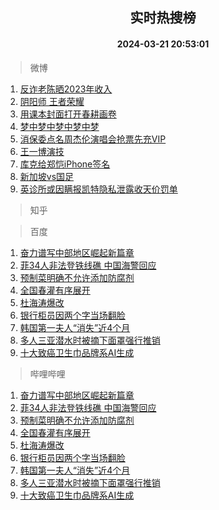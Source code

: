 <div align="center"><h2>实时热搜榜</h2><h4>2024-03-21 20:53:01</h4></div>

> 微博  

1. [反诈老陈晒2023年收入](https://s.weibo.com/weibo?q=%23%E5%8F%8D%E8%AF%88%E8%80%81%E9%99%88%E6%99%922023%E5%B9%B4%E6%94%B6%E5%85%A5%23&t=31&band_rank=1&Refer=top)<br />
2. [阴阳师 王者荣耀](https://s.weibo.com/weibo?q=%E9%98%B4%E9%98%B3%E5%B8%88%20%E7%8E%8B%E8%80%85%E8%8D%A3%E8%80%80&t=31&band_rank=2&Refer=top)<br />
3. [用课本封面打开春耕画卷](https://s.weibo.com/weibo?q=%23%E7%94%A8%E8%AF%BE%E6%9C%AC%E5%B0%81%E9%9D%A2%E6%89%93%E5%BC%80%E6%98%A5%E8%80%95%E7%94%BB%E5%8D%B7%23&t=31&band_rank=3&Refer=top)<br />
4. [梦中梦中梦中梦中梦](https://s.weibo.com/weibo?q=%E6%A2%A6%E4%B8%AD%E6%A2%A6%E4%B8%AD%E6%A2%A6%E4%B8%AD%E6%A2%A6%E4%B8%AD%E6%A2%A6&t=31&band_rank=4&Refer=top)<br />
5. [消保委点名周杰伦演唱会抢票先充VIP](https://s.weibo.com/weibo?q=%23%E6%B6%88%E4%BF%9D%E5%A7%94%E7%82%B9%E5%90%8D%E5%91%A8%E6%9D%B0%E4%BC%A6%E6%BC%94%E5%94%B1%E4%BC%9A%E6%8A%A2%E7%A5%A8%E5%85%88%E5%85%85VIP%23&t=31&band_rank=5&Refer=top)<br />
6. [王一博演技](https://s.weibo.com/weibo?q=%E7%8E%8B%E4%B8%80%E5%8D%9A%E6%BC%94%E6%8A%80&t=31&band_rank=6&Refer=top)<br />
7. [库克给郑恺iPhone签名](https://s.weibo.com/weibo?q=%23%E5%BA%93%E5%85%8B%E7%BB%99%E9%83%91%E6%81%BAiPhone%E7%AD%BE%E5%90%8D%23&t=31&band_rank=7&Refer=top)<br />
8. [新加坡vs国足](https://s.weibo.com/weibo?q=%23%E6%96%B0%E5%8A%A0%E5%9D%A1vs%E5%9B%BD%E8%B6%B3%23&t=31&band_rank=8&Refer=top)<br />
9. [英诊所或因瞒报凯特隐私泄露收天价罚单](https://s.weibo.com/weibo?q=%23%E8%8B%B1%E8%AF%8A%E6%89%80%E6%88%96%E5%9B%A0%E7%9E%92%E6%8A%A5%E5%87%AF%E7%89%B9%E9%9A%90%E7%A7%81%E6%B3%84%E9%9C%B2%E6%94%B6%E5%A4%A9%E4%BB%B7%E7%BD%9A%E5%8D%95%23&t=31&band_rank=9&Refer=top)<br />

> 知乎  


> 百度  

1. [奋力谱写中部地区崛起新篇章](https://www.baidu.com/s?wd=%E5%A5%8B%E5%8A%9B%E8%B0%B1%E5%86%99%E4%B8%AD%E9%83%A8%E5%9C%B0%E5%8C%BA%E5%B4%9B%E8%B5%B7%E6%96%B0%E7%AF%87%E7%AB%A0&sa=fyb_news&rsv_dl=fyb_news)<br />
2. [菲34人非法登铁线礁 中国海警回应](https://www.baidu.com/s?wd=%E8%8F%B234%E4%BA%BA%E9%9D%9E%E6%B3%95%E7%99%BB%E9%93%81%E7%BA%BF%E7%A4%81+%E4%B8%AD%E5%9B%BD%E6%B5%B7%E8%AD%A6%E5%9B%9E%E5%BA%94&sa=fyb_news&rsv_dl=fyb_news)<br />
3. [预制菜明确不允许添加防腐剂](https://www.baidu.com/s?wd=%E9%A2%84%E5%88%B6%E8%8F%9C%E6%98%8E%E7%A1%AE%E4%B8%8D%E5%85%81%E8%AE%B8%E6%B7%BB%E5%8A%A0%E9%98%B2%E8%85%90%E5%89%82&sa=fyb_news&rsv_dl=fyb_news)<br />
4. [全国春灌有序展开](https://www.baidu.com/s?wd=%E5%85%A8%E5%9B%BD%E6%98%A5%E7%81%8C%E6%9C%89%E5%BA%8F%E5%B1%95%E5%BC%80&sa=fyb_news&rsv_dl=fyb_news)<br />
5. [杜海涛爆改](https://www.baidu.com/s?wd=%E6%9D%9C%E6%B5%B7%E6%B6%9B%E7%88%86%E6%94%B9&sa=fyb_news&rsv_dl=fyb_news)<br />
6. [银行柜员因两个字当场翻脸](https://www.baidu.com/s?wd=%E9%93%B6%E8%A1%8C%E6%9F%9C%E5%91%98%E5%9B%A0%E4%B8%A4%E4%B8%AA%E5%AD%97%E5%BD%93%E5%9C%BA%E7%BF%BB%E8%84%B8&sa=fyb_news&rsv_dl=fyb_news)<br />
7. [韩国第一夫人“消失”近4个月](https://www.baidu.com/s?wd=%E9%9F%A9%E5%9B%BD%E7%AC%AC%E4%B8%80%E5%A4%AB%E4%BA%BA%E2%80%9C%E6%B6%88%E5%A4%B1%E2%80%9D%E8%BF%914%E4%B8%AA%E6%9C%88&sa=fyb_news&rsv_dl=fyb_news)<br />
8. [多人三亚潜水时被摘下面罩强行推销](https://www.baidu.com/s?wd=%E5%A4%9A%E4%BA%BA%E4%B8%89%E4%BA%9A%E6%BD%9C%E6%B0%B4%E6%97%B6%E8%A2%AB%E6%91%98%E4%B8%8B%E9%9D%A2%E7%BD%A9%E5%BC%BA%E8%A1%8C%E6%8E%A8%E9%94%80&sa=fyb_news&rsv_dl=fyb_news)<br />
9. [十大致癌卫生巾品牌系AI生成](https://www.baidu.com/s?wd=%E5%8D%81%E5%A4%A7%E8%87%B4%E7%99%8C%E5%8D%AB%E7%94%9F%E5%B7%BE%E5%93%81%E7%89%8C%E7%B3%BBAI%E7%94%9F%E6%88%90&sa=fyb_news&rsv_dl=fyb_news)<br />

> 哔哩哔哩  

1. [奋力谱写中部地区崛起新篇章](https://www.baidu.com/s?wd=%E5%A5%8B%E5%8A%9B%E8%B0%B1%E5%86%99%E4%B8%AD%E9%83%A8%E5%9C%B0%E5%8C%BA%E5%B4%9B%E8%B5%B7%E6%96%B0%E7%AF%87%E7%AB%A0&sa=fyb_news&rsv_dl=fyb_news)<br />
2. [菲34人非法登铁线礁 中国海警回应](https://www.baidu.com/s?wd=%E8%8F%B234%E4%BA%BA%E9%9D%9E%E6%B3%95%E7%99%BB%E9%93%81%E7%BA%BF%E7%A4%81+%E4%B8%AD%E5%9B%BD%E6%B5%B7%E8%AD%A6%E5%9B%9E%E5%BA%94&sa=fyb_news&rsv_dl=fyb_news)<br />
3. [预制菜明确不允许添加防腐剂](https://www.baidu.com/s?wd=%E9%A2%84%E5%88%B6%E8%8F%9C%E6%98%8E%E7%A1%AE%E4%B8%8D%E5%85%81%E8%AE%B8%E6%B7%BB%E5%8A%A0%E9%98%B2%E8%85%90%E5%89%82&sa=fyb_news&rsv_dl=fyb_news)<br />
4. [全国春灌有序展开](https://www.baidu.com/s?wd=%E5%85%A8%E5%9B%BD%E6%98%A5%E7%81%8C%E6%9C%89%E5%BA%8F%E5%B1%95%E5%BC%80&sa=fyb_news&rsv_dl=fyb_news)<br />
5. [杜海涛爆改](https://www.baidu.com/s?wd=%E6%9D%9C%E6%B5%B7%E6%B6%9B%E7%88%86%E6%94%B9&sa=fyb_news&rsv_dl=fyb_news)<br />
6. [银行柜员因两个字当场翻脸](https://www.baidu.com/s?wd=%E9%93%B6%E8%A1%8C%E6%9F%9C%E5%91%98%E5%9B%A0%E4%B8%A4%E4%B8%AA%E5%AD%97%E5%BD%93%E5%9C%BA%E7%BF%BB%E8%84%B8&sa=fyb_news&rsv_dl=fyb_news)<br />
7. [韩国第一夫人“消失”近4个月](https://www.baidu.com/s?wd=%E9%9F%A9%E5%9B%BD%E7%AC%AC%E4%B8%80%E5%A4%AB%E4%BA%BA%E2%80%9C%E6%B6%88%E5%A4%B1%E2%80%9D%E8%BF%914%E4%B8%AA%E6%9C%88&sa=fyb_news&rsv_dl=fyb_news)<br />
8. [多人三亚潜水时被摘下面罩强行推销](https://www.baidu.com/s?wd=%E5%A4%9A%E4%BA%BA%E4%B8%89%E4%BA%9A%E6%BD%9C%E6%B0%B4%E6%97%B6%E8%A2%AB%E6%91%98%E4%B8%8B%E9%9D%A2%E7%BD%A9%E5%BC%BA%E8%A1%8C%E6%8E%A8%E9%94%80&sa=fyb_news&rsv_dl=fyb_news)<br />
9. [十大致癌卫生巾品牌系AI生成](https://www.baidu.com/s?wd=%E5%8D%81%E5%A4%A7%E8%87%B4%E7%99%8C%E5%8D%AB%E7%94%9F%E5%B7%BE%E5%93%81%E7%89%8C%E7%B3%BBAI%E7%94%9F%E6%88%90&sa=fyb_news&rsv_dl=fyb_news)<br />
